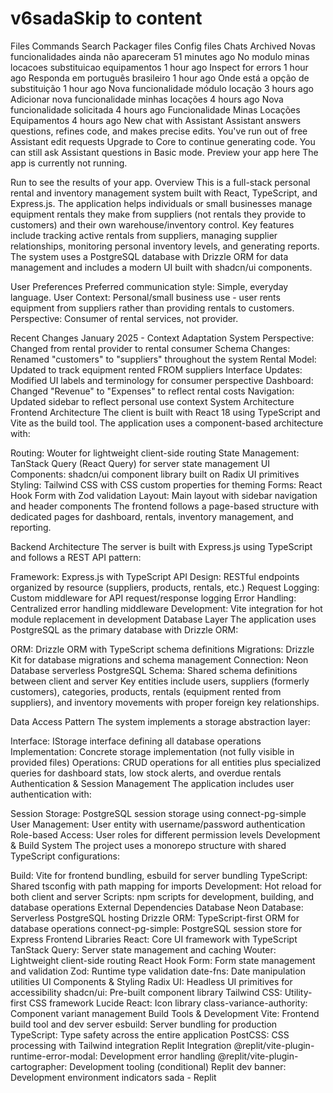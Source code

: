 # v6sadaSkip to content
Files
Commands
Search
Packager files
Config files
Chats
Archived
Novas funcionalidades ainda não apareceram
51 minutes ago
No modulo minas locacoes substituicao equipamentos
1 hour ago
Inspect for errors
1 hour ago
Responda em português brasileiro
1 hour ago
Onde está a opção de substituição
1 hour ago
Nova funcionalidade módulo locação
3 hours ago
Adicionar nova funcionalidade minhas locações
4 hours ago
Nova funcionalidade solicitada
4 hours ago
Funcionalidade Minas Locações Equipamentos
4 hours ago
New chat with Assistant
Assistant answers questions, refines code, and makes precise edits.
You've run out of free Assistant edit requests
Upgrade to Core to continue generating code. You can still ask Assistant questions in Basic mode.
Preview your app here
The app is currently not running.

Run
to see the results of your app.
Overview
This is a full-stack personal rental and inventory management system built with React, TypeScript, and Express.js. The application helps individuals or small businesses manage equipment rentals they make from suppliers (not rentals they provide to customers) and their own warehouse/inventory control. Key features include tracking active rentals from suppliers, managing supplier relationships, monitoring personal inventory levels, and generating reports. The system uses a PostgreSQL database with Drizzle ORM for data management and includes a modern UI built with shadcn/ui components.

User Preferences
Preferred communication style: Simple, everyday language. User Context: Personal/small business use - user rents equipment from suppliers rather than providing rentals to customers. Perspective: Consumer of rental services, not provider.

Recent Changes
January 2025 - Context Adaptation
System Perspective: Changed from rental provider to rental consumer
Schema Changes: Renamed "customers" to "suppliers" throughout the system
Rental Model: Updated to track equipment rented FROM suppliers
Interface Updates: Modified UI labels and terminology for consumer perspective
Dashboard: Changed "Revenue" to "Expenses" to reflect rental costs
Navigation: Updated sidebar to reflect personal use context
System Architecture
Frontend Architecture
The client is built with React 18 using TypeScript and Vite as the build tool. The application uses a component-based architecture with:

Routing: Wouter for lightweight client-side routing
State Management: TanStack Query (React Query) for server state management
UI Components: shadcn/ui component library built on Radix UI primitives
Styling: Tailwind CSS with CSS custom properties for theming
Forms: React Hook Form with Zod validation
Layout: Main layout with sidebar navigation and header components
The frontend follows a page-based structure with dedicated pages for dashboard, rentals, inventory management, and reporting.

Backend Architecture
The server is built with Express.js using TypeScript and follows a REST API pattern:

Framework: Express.js with TypeScript
API Design: RESTful endpoints organized by resource (suppliers, products, rentals, etc.)
Request Logging: Custom middleware for API request/response logging
Error Handling: Centralized error handling middleware
Development: Vite integration for hot module replacement in development
Database Layer
The application uses PostgreSQL as the primary database with Drizzle ORM:

ORM: Drizzle ORM with TypeScript schema definitions
Migrations: Drizzle Kit for database migrations and schema management
Connection: Neon Database serverless PostgreSQL
Schema: Shared schema definitions between client and server
Key entities include users, suppliers (formerly customers), categories, products, rentals (equipment rented from suppliers), and inventory movements with proper foreign key relationships.

Data Access Pattern
The system implements a storage abstraction layer:

Interface: IStorage interface defining all database operations
Implementation: Concrete storage implementation (not fully visible in provided files)
Operations: CRUD operations for all entities plus specialized queries for dashboard stats, low stock alerts, and overdue rentals
Authentication & Session Management
The application includes user authentication with:

Session Storage: PostgreSQL session storage using connect-pg-simple
User Management: User entity with username/password authentication
Role-based Access: User roles for different permission levels
Development & Build System
The project uses a monorepo structure with shared TypeScript configurations:

Build: Vite for frontend bundling, esbuild for server bundling
TypeScript: Shared tsconfig with path mapping for imports
Development: Hot reload for both client and server
Scripts: npm scripts for development, building, and database operations
External Dependencies
Database
Neon Database: Serverless PostgreSQL hosting
Drizzle ORM: TypeScript-first ORM for database operations
connect-pg-simple: PostgreSQL session store for Express
Frontend Libraries
React: Core UI framework with TypeScript
TanStack Query: Server state management and caching
Wouter: Lightweight client-side routing
React Hook Form: Form state management and validation
Zod: Runtime type validation
date-fns: Date manipulation utilities
UI Components & Styling
Radix UI: Headless UI primitives for accessibility
shadcn/ui: Pre-built component library
Tailwind CSS: Utility-first CSS framework
Lucide React: Icon library
class-variance-authority: Component variant management
Build Tools & Development
Vite: Frontend build tool and dev server
esbuild: Server bundling for production
TypeScript: Type safety across the entire application
PostCSS: CSS processing with Tailwind integration
Replit Integration
@replit/vite-plugin-runtime-error-modal: Development error handling
@replit/vite-plugin-cartographer: Development tooling (conditional)
Replit dev banner: Development environment indicators
sada - Replit
